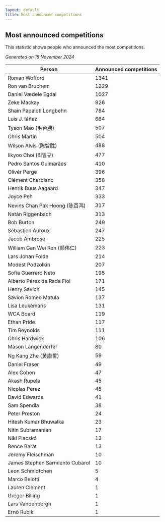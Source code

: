 ```yaml
---
layout: default
title: Most announced competitions
---
```

## Most announced competitions
This statistic shows people who announced the most competitions.

*Generated on 15 November 2024*

| Person | Announced competitions |
| --- | --- |
| Roman Wofford | 1341 |
| Ron van Bruchem | 1229 |
| Daniel Vædele Egdal | 1027 |
| Zeke Mackay | 926 |
| Shain Papalotl Longbehn | 784 |
| Luis J. Iáñez | 664 |
| Tyson Mao (毛台勝) | 507 |
| Chris Martin | 504 |
| Wilson Alvis (陈智胜) | 488 |
| Ilkyoo Choi (최일규) | 477 |
| Pedro Santos Guimarães | 410 |
| Olivér Perge | 396 |
| Clément Cherblanc | 358 |
| Henrik Buus Aagaard | 347 |
| Joyce Peh | 333 |
| Nevins Chan Pak Hoong (陈百鸿) | 317 |
| Natán Riggenbach | 313 |
| Bob Burton | 249 |
| Sébastien Auroux | 247 |
| Jacob Ambrose | 225 |
| William Gan Wei Ren (颜伟仁) | 223 |
| Lars Johan Folde | 214 |
| Modest Podzolkin | 207 |
| Sofía Guerrero Neto | 195 |
| Alberto Pérez de Rada Fiol | 171 |
| Henry Savich | 145 |
| Savion Romeo Matula | 137 |
| Lisa Leukemans | 131 |
| WCA Board | 119 |
| Ethan Pride | 117 |
| Tim Reynolds | 111 |
| Chris Hardwick | 106 |
| Mason Langenderfer | 80 |
| Ng Kang Zhe (黄康哲) | 59 |
| Daniel Fraser | 49 |
| Alex Cohen | 47 |
| Akash Rupela | 45 |
| Nicolas Perez | 45 |
| David Edwards | 41 |
| Sam Spendla | 38 |
| Peter Preston | 24 |
| Hitesh Kumar Bhuwalka | 23 |
| Nitin Subramanian | 17 |
| Niki Placskó | 13 |
| Bence Barát | 13 |
| Jeremy Fleischman | 10 |
| James Stephen Sarmiento Cubarol | 10 |
| Leon Schmidtchen | 5 |
| Marco Belotti | 4 |
| Lauren Clement | 1 |
| Gregor Billing | 1 |
| Lars Vandenbergh | 1 |
| Ernő Rubik | 1 |
